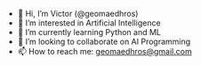 - 👋 Hi, I’m Victor (@geomaedhros)
- 👀 I’m interested in Artificial Intelligence
- 🌱 I’m currently learning Python and ML
- 💞️ I’m looking to collaborate on AI Programming
- 📫 How to reach me: geomaedhros@gmail.com
